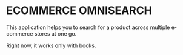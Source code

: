 # ECOMMERCE OMNISEARCH

This application helps you to search for a product across multiple e-commerce stores at one go.

Right now, it works only with books.
